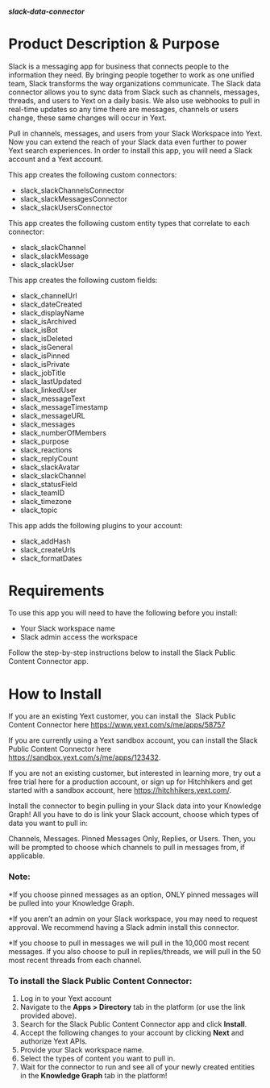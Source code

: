 ##### slack-data-connector

# Product Description & Purpose

Slack is a messaging app for business that connects people to the information they need. By bringing people together to work as one unified team, Slack transforms the way organizations communicate. The Slack data connector allows you to sync data from Slack such as channels, messages, threads, and users to Yext on a daily basis. We also use webhooks to pull in real-time updates so any time there are messages, channels or users change, these same changes will occur in Yext.

Pull in channels, messages, and users from your Slack Workspace into Yext. Now you can extend the reach of your Slack data even further to power Yext search experiences. In order to install this app, you will need a Slack account and a Yext account.

This app creates the following custom connectors:	

- slack\_slackChannelsConnector
- slack\_slackMessagesConnector
- slack\_slackUsersConnector

This app creates the following custom entity types that correlate to each connector:		

- slack\_slackChannel
- slack\_slackMessage
- slack\_slackUser

This app creates the following custom fields:

- slack\_channelUrl
- slack\_dateCreated
- slack\_displayName
- slack\_isArchived
- slack\_isBot
- slack\_isDeleted
- slack\_isGeneral
- slack\_isPinned
- slack\_isPrivate
- slack\_jobTitle
- slack\_lastUpdated
- slack\_linkedUser
- slack\_messageText
- slack\_messageTimestamp
- slack\_messageURL
- slack\_messages
- slack\_numberOfMembers
- slack\_purpose
- slack\_reactions
- slack\_replyCount
- slack\_slackAvatar
- slack\_slackChannel
- slack\_statusField
- slack\_teamID
- slack\_timezone
- slack\_topic

This app adds the following plugins to your account:

- slack\_addHash
- slack\_createUrls
- slack\_formatDates


# Requirements

To use this app you will need to have the following before you install:

- Your Slack workspace name
- Slack admin access the workspace

Follow the step-by-step instructions below to install the Slack Public Content Connector app.

# How to Install

If you are an existing Yext customer, you can install the  Slack Public Content Connector here <https://www.yext.com/s/me/apps/58757>

If you are currently using a Yext sandbox account, you can install the Slack Public Content Connector here <https://sandbox.yext.com/s/me/apps/123432>.

If you are not an existing customer, but interested in learning more, try out a free trial here for a production account, or sign up for Hitchhikers and get started with a sandbox account, here <https://hitchhikers.yext.com/>. 

Install the connector to begin pulling in your Slack data into your Knowledge Graph! All you have to do is link your Slack account, choose which types of data you want to pull in:

Channels, Messages. Pinned Messages Only, Replies, or Users. Then, you will be prompted to choose which channels to pull in messages from, if applicable.

### Note:

\*If you choose pinned messages as an option, ONLY pinned messages will be pulled into your Knowledge Graph.

\*If you aren’t an admin on your Slack workspace, you may need to request approval. We recommend having a Slack admin install this connector.

\*If you choose to pull in messages we will pull in the 10,000 most recent messages. If you also choose to pull in replies/threads, we will pull in the 50 most recent threads from each channel.

### To install the Slack Public Content Connector:

1. Log in to your Yext account
2. Navigate to the **Apps > Directory** tab in the platform (or use the link provided above).
3. Search for the Slack Public Content Connector app and click **Install**.
4. Accept the following changes to your account by clicking **Next** and authorize Yext APIs.
5. Provide your Slack workspace name.
6. Select the types of content you want to pull in.
7. Wait for the connector to run and see all of your newly created entities in the **Knowledge Graph** tab in the platform!






